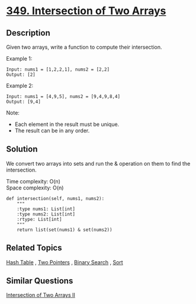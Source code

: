 # [349. Intersection of Two Arrays](https://leetcode.com/problems/intersection-of-two-arrays)

## Description

Given two arrays, write a function to compute their intersection.

Example 1:

```
Input: nums1 = [1,2,2,1], nums2 = [2,2]
Output: [2]
```

Example 2:

```
Input: nums1 = [4,9,5], nums2 = [9,4,9,8,4]
Output: [9,4]
```

Note:

- Each element in the result must be unique.
- The result can be in any order.

## Solution

We convert two arrays into sets and run the & operation on them to find the intersection.

Time complexity: O(n)<br>
Space complexity: O(n)

```
def intersection(self, nums1, nums2):
    """
    :type nums1: List[int]
    :type nums2: List[int]
    :rtype: List[int]
    """
    return list(set(nums1) & set(nums2))
```

## Related Topics

[Hash Table](https://leetcode.com/tag/hash-table/) , [Two Pointers](https://leetcode.com/tag/two-pointers/) , [Binary Search](https://leetcode.com/tag/binary-search/) , [Sort](https://leetcode.com/tag/sort/) 

## Similar Questions

[Intersection of Two Arrays II](https://leetcode.com/problems/intersection-of-two-arrays-ii/)
